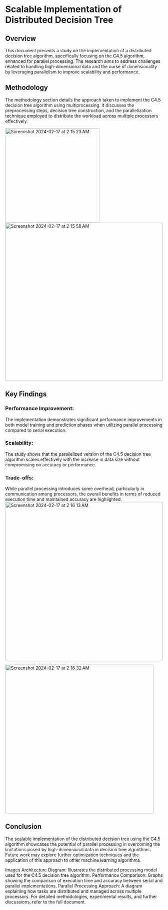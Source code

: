 # Scalable Implementation of Distributed Decision Tree

## Overview
This document presents a study on the implementation of a distributed decision tree algorithm, specifically focusing on the C4.5 algorithm, enhanced for parallel processing. The research aims to address challenges related to handling high-dimensional data and the curse of dimensionality by leveraging parallelism to improve scalability and performance.

## Methodology
The methodology section details the approach taken to implement the C4.5 decision tree algorithm using multiprocessing. It discusses the preprocessing steps, decision tree construction, and the parallelization technique employed to distribute the workload across multiple processors effectively.

<img width="301" alt="Screenshot 2024-02-17 at 2 15 23 AM" src="https://github.com/Bhargavi-Chinthapatla/stock_prediction/assets/149857162/ff765b48-52a1-4eed-8f05-d8b490f8889a">

<img width="504" alt="Screenshot 2024-02-17 at 2 15 58 AM" src="https://github.com/Bhargavi-Chinthapatla/stock_prediction/assets/149857162/92c71273-5da1-448e-a290-9557de666b31">


## Key Findings

### Performance Improvement: 
The implementation demonstrates significant performance improvements in both model training and prediction phases when utilizing parallel processing compared to serial execution.
### Scalability: 
The study shows that the parallelized version of the C4.5 decision tree algorithm scales effectively with the increase in data size without compromising on accuracy or performance.
### Trade-offs: 
While parallel processing introduces some overhead, particularly in communication among processors, the overall benefits in terms of reduced execution time and maintained accuracy are highlighted.
<img width="504" alt="Screenshot 2024-02-17 at 2 16 13 AM" src="https://github.com/Bhargavi-Chinthapatla/stock_prediction/assets/149857162/3d403aee-bdf1-4b67-8582-fc68ee8968a8">

<img width="474" alt="Screenshot 2024-02-17 at 2 16 32 AM" src="https://github.com/Bhargavi-Chinthapatla/stock_prediction/assets/149857162/cdb266d5-1070-487b-ad9c-501eef2d89a4">

## Conclusion
The scalable implementation of the distributed decision tree using the C4.5 algorithm showcases the potential of parallel processing in overcoming the limitations posed by high-dimensional data in decision tree algorithms. Future work may explore further optimization techniques and the application of this approach to other machine learning algorithms.

Images
Architecture Diagram: Illustrates the distributed processing model used for the C4.5 decision tree algorithm.
Performance Comparison: Graphs showing the comparison of execution time and accuracy between serial and parallel implementations.
Parallel Processing Approach: A diagram explaining how tasks are distributed and managed across multiple processors.
For detailed methodologies, experimental results, and further discussions, refer to the full document.
